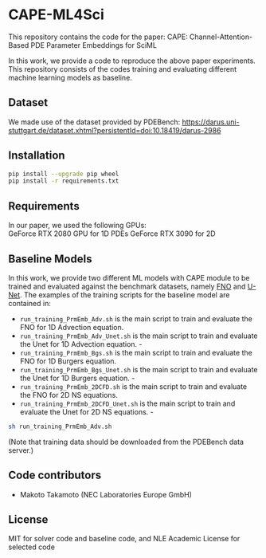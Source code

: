 # CAPE-ML4Sci

This repository contains the code for the paper:
CAPE: Channel-Attention-Based PDE Parameter Embeddings for SciML

In this work, we provide a code to reproduce the above paper experiments. 
This repository consists of the codes training and evaluating different machine learning models as baseline.

## Dataset

We made use of the dataset provided by PDEBench: 
https://darus.uni-stuttgart.de/dataset.xhtml?persistentId=doi:10.18419/darus-2986

## Installation

```bash
pip install --upgrade pip wheel
pip install -r requirements.txt
```

## Requirements
In our paper, we used the following GPUs:  
 GeForce RTX 2080 GPU for 1D PDEs
 GeForce RTX 3090 for 2D

## Baseline Models
In this work, we provide two different ML models with CAPE module to be trained and evaluated against the benchmark datasets, namely [FNO](https://arxiv.org/pdf/2010.08895.pdf) and [U-Net](https://www.sciencedirect.com/science/article/abs/pii/S0010482519301520?via%3Dihub).
The examples of the training scripts for the baseline model are contained in:
- `run_training_PrmEmb_Adv.sh` is the main script to train and evaluate the FNO for 1D Advection equation. 
- `run_training_PrmEmb_Adv_Unet.sh` is the main script to train and evaluate the Unet for 1D Advection equation. - 
- `run_training_PrmEmb_Bgs.sh` is the main script to train and evaluate the FNO for 1D Burgers equation. 
- `run_training_PrmEmb_Bgs_Unet.sh` is the main script to train and evaluate the Unet for 1D Burgers equation. - 
- `run_training_PrmEmb_2DCFD.sh` is the main script to train and evaluate the FNO for 2D NS equations. 
- `run_training_PrmEmb_2DCFD_Unet.sh` is the main script to train and evaluate the Unet for 2D NS equations. - 

```bash
sh run_training_PrmEmb_Adv.sh
```
(Note that training data should be downloaded from the PDEBench data server.)

## Code contributors

* Makoto Takamoto (NEC Laboratories Europe GmbH)

## License 
MIT for solver code and baseline code, and NLE Academic License for selected code 
